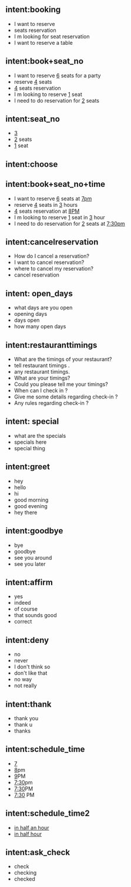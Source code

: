 <!-- Booking intents -->
## intent:booking
- I want to reserve
- seats reservation
- I m looking for seat reservation
- I want to reserve a table


## intent:book+seat_no
- I want to reserve [6](number_of_seats) seats for a party
- reserve [4](number_of_seats) seats 
- [4](number_of_seats) seats reservation
- I m looking to reserve [1](number_of_seats) seat 
- I need to do reservation for [2](number_of_seats) seats

## intent:seat_no
- [3](number_of_seats)
- [2](number_of_seats) seats
- [1](number_of_seats) seat


## intent:choose


## intent:book+seat_no+time
- I want to reserve [6](number_of_seats) seats at [7pm](time)
- reserve [4](number_of_seats) seats in [3](number_of_hours) hours
- [4](number_of_seats) seats reservation at [8PM](time)
- I m looking to reserve [1](number_of_seats) seat in [3](number_of_hours) hour
- I need to do reservation for [2](number_of_seats) seats at [7:30pm](time)

<!-- FAQ's -->

## intent:cancelreservation
- How do I cancel a reservation?
- I want to cancel reservation?
- where to cancel my reservation?
- cancel  reservation

## intent: open_days
- what days are you open
- opening days
- days open
- how many open days

## intent:restauranttimings
- What are the timings of your restaurant?
- tell restaurant timings .
- any restaurant timings.
- What are your timings?
- Could you please tell me your timings?
- When can I check in ?
- Give me some details regarding check-in ?
- Any rules regarding check-in ?

## intent: special
- what are the specials
- specials here
- special thing

 <!-- Greetings -->
## intent:greet
- hey
- hello
- hi
- good morning
- good evening
- hey there

## intent:goodbye
- bye
- goodbye
- see you around
- see you later

## intent:affirm
- yes
- indeed
- of course
- that sounds good
- correct

## intent:deny
- no
- never
- I don't think so
- don't like that
- no way
- not really

## intent:thank
- thank you
- thank u
- thanks

## intent:schedule_time
- [7](time)
- [8](time)pm
- [9](time)PM
- [7:30](time)pm
- [7:30](time)PM
- [7:30](time) PM

## intent:schedule_time2
- [in half an hour](time2)
- [in half hour](time2)

## intent:ask_check
- check
- checking
- checked